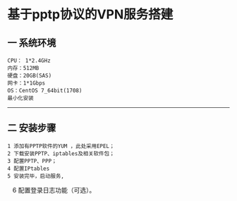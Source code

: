 基于pptp协议的VPN服务搭建
====
一 系统环境
-------
    CPU： 1*2.4GHz
    内存：512MB
    硬盘：20GB(SAS)
    网卡：1*1Gbps
    OS：CentOS 7_64bit(1708)
    最小化安装
-----
二 安装步骤
----
    1 添加有PPTP软件的YUM ，此处采用EPEL；
    2 下载安装PPTP、iptables及相关软件包；
    3 配置PPTP、PPP；
    4 配置IPtables
    5 安装完毕，启动服务,
    6 配置登录日志功能（可选）。
